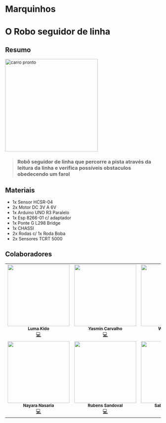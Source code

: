 # Marquinhos
# O Robo seguidor de linha

## Resumo

<img src="https://encrypted-tbn0.gstatic.com/images?q=tbn:ANd9GcTjElja5ITj9fWfm-x_4wlUblJkKTbuNcgWTnn6rorYyW0oC5NGOtQfX1_XYC7KW3CEHAU&usqp=CAU" alt="carro pronto" width="300px">

> ### Robô seguidor de linha que percorre a pista através da leitura da linha e verifica possíveis obstaculos obedecendo um farol

## Materiais

- 1x Sensor HCSR-04
- 2x Motor DC 3V A 6V
- 1x Arduino UNO R3 Paralelo
- 1x Esp 8266-01 c/ adaptador
- 1x Ponte G L298 Bridge
- 1x CHASSI
- 2x Rodas c/ 1x Roda Boba
- 2x Sensores TCRT 5000

## Colaboradores

<table>
<tr>
  <td align="center"><a href="https://github.com/LumaKido"><img src="https://avatars.githubusercontent.com/u/89153095" width="200px;" alt=""/><br /><sub><b>Luma Kido</b></sub></a><br /><a href="https://github.com/WayneRochaEtec/robo-seguidor-de-linha/" title="Code">💻</a></td>
  <td align="center"><a href="https://github.com/YasminMello"><img src="https://avatars.githubusercontent.com/u/88786422?v=4" width="200px;" alt=""/><br /><sub><b>Yasmin Carvalho</b></sub></a><br /><a href="https://github.com/WayneRochaEtec/robo-seguidor-de-linha/" title="Code">💻</a></td>
  <td align="center"><a href="https://github.com/WayneRocha"><img src="https://avatars.githubusercontent.com/u/62760711?v=4" width="200px;" alt=""/><br /><sub><b>Wayne Rocha</b></sub></a><br /><a href="https://github.com/WayneRochaEtec/robo-seguidor-de-linha/" title="Code">💻</a></td>
</tr>
<tr>
  <td align="center"><a href="https://github.com/NayaraNasaria"><img src="https://avatars.githubusercontent.com/u/85569222?v=4" width="200px;" alt=""/><br /><sub><b>Nayara Nasaria</b></sub></a><br /><a href="https://github.com/WayneRochaEtec/robo-seguidor-de-linha/" title="Code">💻</a></td>
  <td align="center"><a href="https://github.com/Rubens-Sandoval"><img src="https://avatars.githubusercontent.com/u/66434761?v=4" width="200px;" alt=""/><br /><sub><b>Rubens Sandoval</b></sub></a><br /><a href="https://github.com/WayneRochaEtec/robo-seguidor-de-linha/" title="Code">💻</a></td>
  <td align="center"><a href="https://github.com/SABRINANOGUEIRA"><img src="https://avatars.githubusercontent.com/u/28880197?v=4" width="200px;" alt=""/><br /><sub><b>Sabrina Nogueira</b></sub></a><br /><a href="https://github.com/WayneRochaEtec/robo-seguidor-de-linha/" title="Code">💻</a></td>
</tr>
</table>
